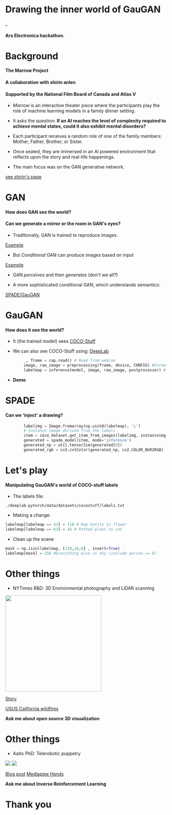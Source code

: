 # Drawing the inner world of GauGAN
_
#### Ars Electronica hackathon.

# Background

#### The Marrow Project
#### A collaboration with shirin anlen
#### Supported by the National Film Board of Canada and Atlas V

- _Marrow_ is an interactive theater piece where the participants
play the role of machine learning models in a family dinner setting.

- It asks the question:
**If an AI reaches the level of complexity required to achieve mental states, 
could it also exhibit mental disorders?**

- Each participant receives a random role of one of the family members:
Mother, Father, Brother, or Sister.

- Once seated, they are immersed in an AI powered environment that
reflects upon the story and real-life happenings.

- The main focus was on the GAN generative network.

[see shirin's page](https://shirin.works/Marrow-teach-me-how-to-see-you-mother-Machine-learning-immersive)

# GAN
#### How does GAN see the world?
#### Can we generate a mirror or the room in GAN's eyes?

- Traditionally, GAN is trained to reproduce images.

[Example](https://thiscatdoesnotexist.com)

- But _Conditional_ GAN can produce images based on input

[Example](https://affinelayer.com/pixsrv/)

- GAN _perceives_ and then _generates_ (don't we all?)

- A more sophisticated conditional GAN, which understands semantics:

[SPADE/GauGAN](http://nvidia-research-mingyuliu.com/gaugan)

# GauGAN

#### How does it see the world?

- It (the trained model) sees [COCO-Stuff](https://github.com/nightrome/cocostuff)

- We can also see COCO-Stuff using:
[DeepLab](https://github.com/tensorflow/models/tree/master/research/deeplab)

```python
        _, frame = cap.read() # Read from webcam
        image, raw_image = preprocessing(frame, device, CONFIG) #Format image
        labelmap = inference(model, image, raw_image, postprocessor) # Run model
```

- **Demo**

# SPADE
#### Can we 'inject' a drawing?

```python
        labelimg = Image.fromarray(np.uint8(labelmap), 'L')
        # Instance image derived from the labels
        item = coco_dataset.get_item_from_images(labelimg, instanceimg)
        generated = spade_model(item, mode='inference')
        generated_np = util.tensor2im(generated[0])
        generated_rgb = cv2.cvtColor(generated_np, cv2.COLOR_BGR2RGB)
```

# Let's play

#### Manipulating GauGAN's world of COCO-stuff labels

- The labels file:
```
./deeplab-pytorch/data/datasets/cocostuff/labels.txt
```

- Making a change:
```python
labelmap[labelmap == 43] = 118 # Map bottle to flower
labelmap[labelmap == 63] = 16 # Potted plant to cat
```

- Clean up the scene
```python
mask = np.isin(labelmap, [118,16,0] , invert=True)
labelmap[mask] = 156 #Everything else is sky (include person == 0)
```

# Other things

- NYTimes R&D: 3D Environmental photography and LiDAR scanning
<img src="https://static01.nyt.com/images/2021/05/16/nyregion/16gospelchoirsA/merlin_186911460_81ee06a7-00dc-4daf-8702-8fb189da4555-superJumbo.jpg" width=300>

[Story](https://www.nytimes.com/interactive/2021/05/12/nyregion/harlem-gospel-church-choir.html)

[USUS California wildfires](https://bit.ly/3kGRDbR)

**Ask me about open source 3D visualization**

# Other things

- Aalto PhD: Telerobotic puppetry
<img src="https://cloud.avner.us/index.php/s/48ZqJ7x5c297C4i/download">
<img src="https://cloud.avner.us/index.php/s/5SKY46rQtwqDq7A/download">

[Blog post](https://bit.ly/3kB9pO0)
[Mediapipe Hands](https://google.github.io/mediapipe/solutions/hands.html)

**Ask me about Inverse Reinforcement Learning**

# Thank you
